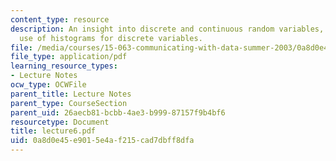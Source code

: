 ```yaml
---
content_type: resource
description: An insight into discrete and continuous random variables, and their differences,
  use of histograms for discrete variables.
file: /media/courses/15-063-communicating-with-data-summer-2003/0a8d0e45e9015e4af215cad7dbff8dfa_lecture6.pdf
file_type: application/pdf
learning_resource_types:
- Lecture Notes
ocw_type: OCWFile
parent_title: Lecture Notes
parent_type: CourseSection
parent_uid: 26aecb81-bcbb-4ae3-b999-87157f9b4bf6
resourcetype: Document
title: lecture6.pdf
uid: 0a8d0e45-e901-5e4a-f215-cad7dbff8dfa
---
```

